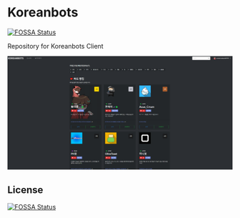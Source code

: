 # Koreanbots

[![FOSSA Status](https://app.fossa.com/api/projects/git%2Bgithub.com%2Fkoreanbots%2Fclient.svg?type=shield)](https://app.fossa.com/projects/git%2Bgithub.com%2Fkoreanbots%2Fclient?ref=badge_shield)

Repository for Koreanbots Client

![Preview](image/preview.png)

## License
[![FOSSA Status](https://app.fossa.com/api/projects/git%2Bgithub.com%2Fkoreanbots%2Fclient.svg?type=large)](https://app.fossa.com/projects/git%2Bgithub.com%2Fkoreanbots%2Fclient?ref=badge_large)
